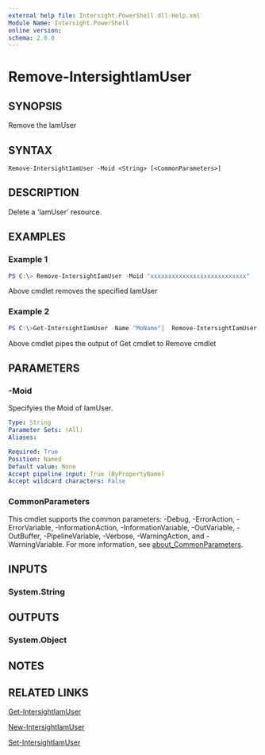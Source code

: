 ```yaml
---
external help file: Intersight.PowerShell.dll-Help.xml
Module Name: Intersight.PowerShell
online version:
schema: 2.0.0
---
```


# Remove-IntersightIamUser

## SYNOPSIS
Remove the IamUser

## SYNTAX

```
Remove-IntersightIamUser -Moid <String> [<CommonParameters>]
```

## DESCRIPTION
Delete a &apos;IamUser&apos; resource.

## EXAMPLES

### Example 1
```powershell
PS C:\> Remove-IntersightIamUser -Moid "xxxxxxxxxxxxxxxxxxxxxxxxxxx"
```
Above cmdlet removes the specified IamUser 

### Example 2
```powershell
PS C:\>Get-IntersightIamUser -Name "MoName"|  Remove-IntersightIamUser
```
Above cmdlet pipes the output of Get cmdlet to Remove cmdlet

## PARAMETERS

### -Moid
Specifyies the Moid of IamUser.

```yaml
Type: String
Parameter Sets: (All)
Aliases:

Required: True
Position: Named
Default value: None
Accept pipeline input: True (ByPropertyName)
Accept wildcard characters: False
```

### CommonParameters
This cmdlet supports the common parameters: -Debug, -ErrorAction, -ErrorVariable, -InformationAction, -InformationVariable, -OutVariable, -OutBuffer, -PipelineVariable, -Verbose, -WarningAction, and -WarningVariable. For more information, see [about_CommonParameters](http://go.microsoft.com/fwlink/?LinkID=113216).

## INPUTS

### System.String

## OUTPUTS

### System.Object
## NOTES

## RELATED LINKS

[Get-IntersightIamUser](./Get-IntersightIamUser.md)

[New-IntersightIamUser](./New-IntersightIamUser.md)

[Set-IntersightIamUser](./Set-IntersightIamUser.md)

